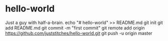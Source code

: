 # hello-world
Just a guy with half-a-brain.
echo "# hello-world" >> README.md
git init
git add README.md
git commit -m "first commit"
git remote add origin https://github.com/juststitches/hello-world.git
git push -u origin master
